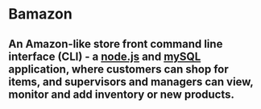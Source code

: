 # Bamazon
## An Amazon-like store front **command line interface (CLI)** - a [node.js](https://nodejs.org) and [mySQL](https://www.mysql.com) application, where customers can shop for items, and supervisors and managers can view, monitor and add inventory or new products.